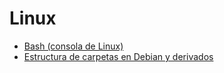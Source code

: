 # Linux

* [Bash (consola de Linux)](bash.md)
* [Estructura de carpetas en Debian y derivados](folder-structure-debian.md)

